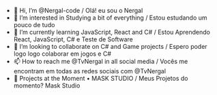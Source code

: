 - 👋 Hi, I’m @Nergal-code / Olá! eu sou o Nergal
- 👀 I’m interested in Studying a bit of everything / Estou estudando um pouco de tudo
- 🌱 I’m currently learning JavaScript, React and C# / Estou Aprendendo React, JavaScript, C# e Teste de Software
- 💞️ I’m looking to collaborate on C# and Game projects / Espero poder logo logo colaborar em jogos e C#
- 📫 How to reach me @TvNergal in all social media / Vocês me encontram em todas as redes sociais com @TvNergal
- 💼 Projects at the Moment • MASK STUDIO / Meus Projetos do momento? Mask Studio
